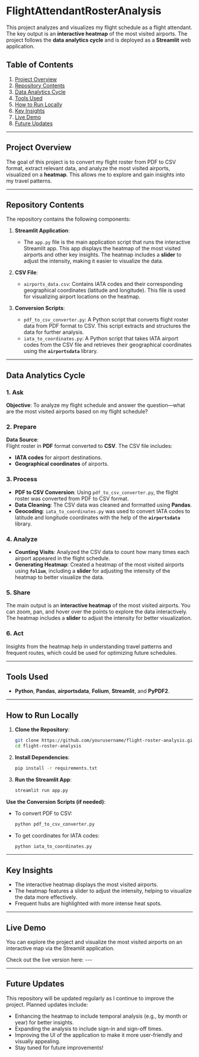 # FlightAttendantRosterAnalysis

This project analyzes and visualizes my flight schedule as a flight attendant. The key output is an **interactive heatmap** of the most visited airports. The project follows the **data analytics cycle** and is deployed as a **Streamlit** web application.

## Table of Contents
1. [Project Overview](#project-overview)
2. [Repository Contents](#repository-contents)
3. [Data Analytics Cycle](#data-analytics-cycle)
4. [Tools Used](#tools-used)
5. [How to Run Locally](#how-to-run-locally)
6. [Key Insights](#key-insights)
7. [Live Demo](#live-demo)
8. [Future Updates](#future-updates)

---

## Project Overview
The goal of this project is to convert my flight roster from PDF to CSV format, extract relevant data, and analyze the most visited airports, visualized on a **heatmap**. This allows me to explore and gain insights into my travel patterns.

---

## Repository Contents

The repository contains the following components:

1. **Streamlit Application**:
   - The `app.py` file is the main application script that runs the interactive Streamlit app. This app displays the heatmap of the most visited airports and other key insights. The heatmap includes a **slider** to adjust the intensity, making it easier to visualize the data.

2. **CSV File**:
   - `airports_data.csv`: Contains IATA codes and their corresponding geographical coordinates (latitude and longitude). This file is used for visualizing airport locations on the heatmap.

3. **Conversion Scripts**:
   - `pdf_to_csv_converter.py`: A Python script that converts flight roster data from PDF format to CSV. This script extracts and structures the data for further analysis.
   - `iata_to_coordinates.py`: A Python script that takes IATA airport codes from the CSV file and retrieves their geographical coordinates using the **`airportsdata`** library.

---

## Data Analytics Cycle

### 1. Ask
**Objective**: To analyze my flight schedule and answer the question—what are the most visited airports based on my flight schedule?

### 2. Prepare
**Data Source**:  
Flight roster in **PDF** format converted to **CSV**. The CSV file includes:
- **IATA codes** for airport destinations.
- **Geographical coordinates** of airports.

### 3. Process
- **PDF to CSV Conversion**: Using `pdf_to_csv_converter.py`, the flight roster was converted from PDF to CSV format.
- **Data Cleaning**: The CSV data was cleaned and formatted using **Pandas**.
- **Geocoding**: `iata_to_coordinates.py` was used to convert IATA codes to latitude and longitude coordinates with the help of the **`airportsdata`** library.

### 4. Analyze
- **Counting Visits**: Analyzed the CSV data to count how many times each airport appeared in the flight schedule.
- **Generating Heatmap**: Created a heatmap of the most visited airports using **`folium`**, including a **slider** for adjusting the intensity of the heatmap to better visualize the data.

### 5. Share
The main output is an **interactive heatmap** of the most visited airports. You can zoom, pan, and hover over the points to explore the data interactively. The heatmap includes a **slider** to adjust the intensity for better visualization.

### 6. Act
Insights from the heatmap help in understanding travel patterns and frequent routes, which could be used for optimizing future schedules.

---

## Tools Used
- **Python**, **Pandas**, **airportsdata**, **Folium**, **Streamlit**, and **PyPDF2**.

---

## How to Run Locally

1. **Clone the Repository**:
   ```bash
   git clone https://github.com/yourusername/flight-roster-analysis.git
   cd flight-roster-analysis
2. **Install Dependencies**: 
    ```bash
    pip install -r requirements.txt

3. **Run the Streamlit App**:
   ```bash
   streamlit run app.py


**Use the Conversion Scripts (if needed)**:
- To convert PDF to CSV:
  ```bash
  python pdf_to_csv_converter.py

- To get coordinates for IATA codes:
  ```bash
  python iata_to_coordinates.py

---

## Key Insights

- The interactive heatmap displays the most visited airports.
- The heatmap features a slider to adjust the intensity, helping to visualize the data more effectively.
- Frequent hubs are highlighted with more intense heat spots.

---

## Live Demo

You can explore the project and visualize the most visited airports on an interactive map via the Streamlit application.

Check out the live version here: ---

---

## Future Updates

This repository will be updated regularly as I continue to improve the project. Planned updates include:

- Enhancing the heatmap to include temporal analysis (e.g., by month or year) for better insights.
- Expanding the analysis to include sign-in and sign-off times.
- Improving the UI of the application to make it more user-friendly and visually appealing.
- Stay tuned for future improvements!
